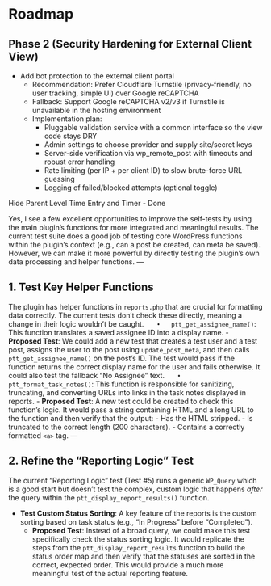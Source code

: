 # Roadmap

## Phase 2 (Security Hardening for External Client View)
- Add bot protection to the external client portal
  - Recommendation: Prefer Cloudflare Turnstile (privacy‑friendly, no user tracking, simple UI) over Google reCAPTCHA
  - Fallback: Support Google reCAPTCHA v2/v3 if Turnstile is unavailable in the hosting environment
  - Implementation plan:
    - Pluggable validation service with a common interface so the view code stays DRY
    - Admin settings to choose provider and supply site/secret keys
    - Server-side verification via wp_remote_post with timeouts and robust error handling
    - Rate limiting (per IP + per client ID) to slow brute-force URL guessing
    - Logging of failed/blocked attempts (optional toggle)


Hide Parent Level Time Entry and Timer - Done

Yes, I see a few excellent opportunities to improve the self-tests by using the main plugin’s functions for more integrated and meaningful results.
The current test suite does a good job of testing core WordPress functions within the plugin’s context (e.g., can a post be created, can meta be saved). However, we can make it more powerful by directly testing the plugin’s own data processing and helper functions.
—

## 1. Test Key Helper Functions

The plugin has helper functions in `reports.php` that are crucial for formatting data correctly. The current tests don’t check these directly, meaning a change in their logic wouldn’t be caught.
`	•	ptt_get_assignee_name()`: This function translates a saved assignee ID into a display name.
	- **Proposed Test**: We could add a new test that creates a test user and a test post, assigns the user to the post using `update_post_meta`, and then calls `ptt_get_assignee_name()` on the post’s ID. The test would pass if the function returns the correct display name for the user and fails otherwise. It could also test the fallback “No Assignee” text.
`	•	ptt_format_task_notes()`: This function is responsible for sanitizing, truncating, and converting URLs into links in the task notes displayed in reports.
	- **Proposed Test**: A new test could be created to check this function’s logic. It would pass a string containing HTML and a long URL to the function and then verify that the output:
		- Has the HTML stripped.
		- Is truncated to the correct length (200 characters).
		- Contains a correctly formatted `<a>` tag.
—

## 2. Refine the “Reporting Logic” Test

The current “Reporting Logic” test (Test #5) runs a generic `WP_Query` which is a good start but doesn’t test the complex, custom logic that happens _after_ the query within the `ptt_display_report_results()` function.
- **Test Custom Status Sorting**: A key feature of the reports is the custom sorting based on task status (e.g., “In Progress” before “Completed”).
	- **Proposed Test**: Instead of a broad query, we could make this test specifically check the status sorting logic. It would replicate the steps from the `ptt_display_report_results` function to build the status order map and then verify that the statuses are sorted in the correct, expected order. This would provide a much more meaningful test of the actual reporting feature.
